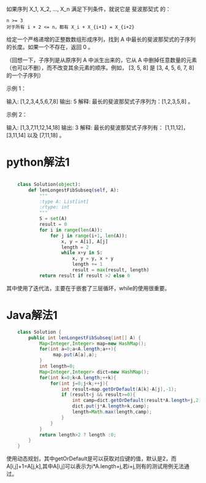 如果序列 X_1, X_2, ..., X_n 满足下列条件，就说它是 斐波那契式 的：

	n >= 3
	对于所有 i + 2 <= n，都有 X_i + X_{i+1} = X_{i+2}


给定一个严格递增的正整数数组形成序列，找到 A 中最长的斐波那契式的子序列的长度。如果一个不存在，返回  0 。

（回想一下，子序列是从原序列 A 中派生出来的，它从 A 中删掉任意数量的元素（也可以不删），而不改变其余元素的顺序。例如， [3, 5, 8] 是 [3, 4, 5, 6, 7, 8] 的一个子序列）


示例 1：

输入: [1,2,3,4,5,6,7,8]
输出: 5
解释:
最长的斐波那契式子序列为：[1,2,3,5,8] 。


示例 2：

输入: [1,3,7,11,12,14,18]
输出: 3
解释:
最长的斐波那契式子序列有：
[1,11,12]，[3,11,14] 以及 [7,11,18] 。


# python解法1

```Python

	class Solution(object):
	    def lenLongestFibSubseq(self, A):
	        """
	        :type A: List[int]
	        :rtype: int
	        """
	        S = set(A)
	        result = 0
	        for i in range(len(A)):
	            for j in range(i+1, len(A)):
	                x, y = A[i], A[j] 
	                length = 2
	                while x+y in S:
	                    x, y = y, x + y
	                    length += 1
	                    result = max(result, length)
	        return result if result >2 else 0
```
其中使用了迭代法，主要在于嵌套了三层循环，while的使用很重要。

# Java解法1

```Java
	class Solution {
	    public int lenLongestFibSubseq(int[] A) {
	        Map<Integer,Integer> map=new HashMap();
	        for(int a=0;a<A.length;a++){
	             map.put(A[a],a);
	        }
	        int length=0;
	        Map<Integer,Integer> dict=new HashMap();
	        for(int k=0;k<A.length;++k){
	            for(int j=0;j<k;++j){
	                int result=map.getOrDefault(A[k]-A[j],-1);
	                if (result<j && result>=0){
	                    int camp=dict.getOrDefault(result*A.length+j,2)+1;
	                    dict.put(j*A.length+k,camp);
	                    length=Math.max(length,camp);
	                }
	            }
	        }
	        return length>2 ? length :0;       
	    }
	}
```

使用动态规划，其中getOrDefault是可以获取对应键的值，默认是2，而A[i,j]+1=A[j,k],其中A[i,j]可以表示为i*A.length+j,若i+j,则有的测试用例无法通过。